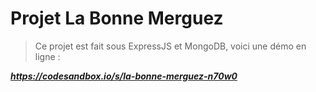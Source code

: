 # Projet La Bonne Merguez

> Ce projet est fait sous ExpressJS et MongoDB, voici une démo en ligne :

***https://codesandbox.io/s/la-bonne-merguez-n70w0***